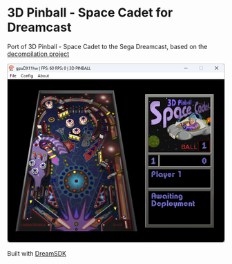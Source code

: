 # 3D Pinball - Space Cadet for Dreamcast

Port of 3D Pinball - Space Cadet to the Sega Dreamcast, based on the [decompilation project](https://github.com/k4zmu2a/SpaceCadetPinball)

![image](screenshot.png)

Built with [DreamSDK](https://github.com/dreamsdk/dreamsdk)
